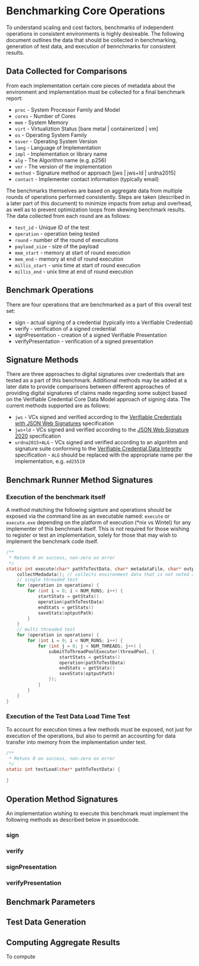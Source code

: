 # Benchmarking Core Operations

To understand scaling and cost factors, benchmarks of independent
operations in consistent environments is highly desireable.  The
following document outlines the data that should be collected in
benchmarking, generation of test data, and execution of bennchmarks for
consistent results.

## Data Collected for Comparisons

From each implementation certain core pieces of metadata about the
environment and implementation must be collected for a final benchmark
report:

- `proc` - System Processor Family and Model
- `cores` - Number of Cores
- `mem` - System Memory
- `virt` - Virtualiztion Status [bare metal | containerized | vm]
- `os` - Operating System Family
- `osver` - Operating System Version
- `lang` - Language of Implementation
- `impl` - Implementation or library name
- `alg` - The Algorithm name (e.g. p256)
- `ver` - The version of the implementation
- `method` - Signature method or approach [jws | jws+ld | urdna2015]
- `contact` - Implementer contact information (typically email)

The benchmarks themselves are based on aggregate data from multiple
rounds of operations performed consistently.  Steps are taken (described
in a later part of this document) to minimize impacts from setup and
overhead, as well as to prevent optimization loops from skewing
benchmark results.  The data collected from each round are as follows:

- `test_id` - Unique ID of the test
- `operation` - operation being tested
- `round` - number of the round of executions
- `payload_size` - size of the payload
- `mem_start` - memory at start of round execution
- `mem_end` - memory at end of round execution
- `millis_start` - unix time at start of round execution
- `millis_end` - unix time at end of round execution

## Benchmark Operations

There are four operations that are benchmarked as a part of this overall
test set:

- sign - actual signing of a credential (typically into a Verifiable Credential)
- verify - verification of a signed credential
- signPresentation - creation of a signed Verifiable Presentation
- verifyPresentation - verification of a signed presentation

## Signature Methods

There are three approaches to digital signatures over credentials that
are tested as a part of this benchmark.  Additional methods may be added
at a later date to provide comparisons between different approaches of
providing digital signatures of claims made regarding some subject based
on the Verifiable Credential Core Data Model approach of signing data.
The current methods supported are as follows:

- `jws` - VCs signed and verified according to the [Verifiable
  Credentials with JSON Web
  Signatures](https://transmute-industries.github.io/vc-jws/)
  specification
- `jws+ld` - VCs signed and verified according to the [JSON Web
  Signature 2020](https://w3c.github.io/vc-jws-2020/) specification
- `urdna2015+ALG` - VCs signed and verified according to an algorithm
  and signature suite conforming to the [Verifiable Credential Data
  Integrity](https://w3c.github.io/vc-data-integrity/) specification -
  `ALG` should be replaced with the appropriate name per the
  implementation, e.g. `ed25519`

## Benchmark Runner Method Signatures

### Execution of the benchmark itself

A method matching the following signture and operations should be
exposed via the command line as an executable named: `execute` or
`execute.exe` depending on the platform of execution (*nix vs Wintel)
for any implementer of this benchmark itself.  This is not required for
those wishing to register or test an implementation, solely for those
that may wish to implement the benchmark code itself.

```c
/**
 * Retuns 0 on success, non-zero on error
 */
static int execute(char* pathToTestData, char* metadataFile, char* outputPath) {
    collectMedadata(); // collects environment data that is not noted as user provided above
    // single threaded test
    for (operation in operations) {
        for (int i = 0; i < NUM_RUNS; i++) {
            startStats = getStats()
            operation(pathToTestData)       
            endStats = getStats()
            saveStats(optputPath)
        }
    }
    // multi threaded test
    for (operation in operations) {
        for (int i = 0; i < NUM_RUNS; i++) {
            for (int j = 0; j < NUM_THREADS; j++) {
                submitToThreadPoolExecutor(threadPool, {
                    startStats = getStats()
                    operation(pathToTestData)       
                    endStats = getStats()
                    saveStats(optputPath)
                });
            } 
        }
    }
}
```

### Execution of the Test Data Load Time Test

To account for execution times a few methods must be exposed, not just
for execution of the operations, but also to permit an accounting for
data transfer into memory from the implementation under test.

```c
/**
 * Retuns 0 on success, non-zero on error
 */
static int testLoad(char* pathToTestData) {
    
}
```


## Operation Method Signatures

An implementation wishing to execute this benchmark must implement the
following methods as described below in psuedocode.

### sign

### verify

### signPresentation

### verifyPresentation

## Benchmark Parameters

## Test Data Generation

## Computing Aggregate Results

To compute
